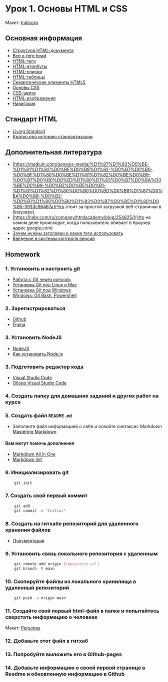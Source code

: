 # Урок 1. Основы HTML и CSS

Макет: [Indicorp](https://www.figma.com/file/xRO4M9O71IydWgridyNkfq/Indicorp)

## Основная информация

* [Структура HTML-документа](https://html5book.ru/osnovy-html/#part1)
* [Все о теге head](https://github.com/joshbuchea/HEAD)
* [HTML-теги](https://html5book.ru/html-tags/)
* [HTML-атрибуты](https://html5book.ru/html-attributes/)
* [HTML-списки](https://html5book.ru/html-lists/)
* [HTML-таблицы](https://html5book.ru/html-table/)
* [Семантические элементы HTML5](https://html5book.ru/html5-semantic-elements/)
* [Основы CSS](https://html5book.ru/css-css3/)
* [CSS-цвета](https://html5book.ru/css-colors/#color)
* [HTML-изображения](https://html5book.ru/images-in-html/)
* [Навигация](https://ru.hexlet.io/courses/cli-basics/lessons/navigation/theory_unit)

## Стандарт HTML

* [Living Standard](https://html.spec.whatwg.org/)
* [Кратко про историю стандартизации](https://htmlacademy.ru/blog/boost/frontend/short-11)

## Дополнительная литература

* [https://medium.com/genesis-media/%D1%87%D1%82%D0%BE-%D1%81%D1%82%D0%BE%D0%B8%D1%82-%D0%B7%D0%B0-%D0%BF%D1%80%D0%BE%D1%81%D1%82%D0%BE%D0%B9-%D0%B7%D0%B0%D0%B3%D1%80%D1%83%D0%B7%D0%BA%D0%BE%D0%B9-%D0%B2%D0%B5%D0%B1-%D1%81%D1%82%D1%80%D0%B0%D0%BD%D0%B8%D1%87%D0%BA%D0%B8-%D0%B2-%D0%B1%D1%80%D0%B0%D1%83%D0%B7%D0%B5%D1%80%D0%B5-3933c96467a](Что стоит за простой загрузкой веб-странички в браузере)
* [https://habr.com/ru/company/htmlacademy/blog/254825/](Что на самом деле происходит, когда пользователь вбивает в браузер адрес google.com)
* [Зачем нужны заголовки и какие теги использовать](https://htmlacademy.ru/blog/boost/frontend/short-7)
* [Введение в системы контроля версий](https://htmlacademy.ru/blog/boost/tools/version-control-system)

## Homework

### 1. Установить и настроить git

* [Работа с Git через консоль](https://htmlacademy.ru/blog/boost/frontend/git-console)
* [Установка Git под Linux и Mac](https://learn.javascript.ru/screencast/git#intro-install-linux-mac)
* [Установка Git под Windows](https://learn.javascript.ru/screencast/git#intro-install-windows)
* [Windows: Git Bash, Powershell](https://learn.javascript.ru/screencast/git#intro-windows-bash-powershell)

### 2. Зарегистрироваться

* [Github](https://github.com/)
* [Figma](https://www.figma.com/)

### 3. Установить NodeJS

* [NodeJS](https://nodejs.org/uk/)
* [Как установить Node.js](https://htmlacademy.ru/blog/boost/tools/installing-nodejs)

### 3. Подготовить редактор кода

* [Visual Studio Code](https://code.visualstudio.com/)
* [Обзор Visual Studio Code](https://htmlacademy.ru/blog/boost/tools/vscode)

### 4. Создать папку для домашних заданий и других работ на курсе

### 5. Создать файл `README.md`

* Заполните файл информацией о себе и освойте синтаксис Markdown [Mastering Markdown](https://guides.github.com/features/mastering-markdown/)

#### Вам могут помочь дополнения

* [Markdown All in One](https://marketplace.visualstudio.com/items?itemName=yzhang.markdown-all-in-one)
* [Markdown lint](https://marketplace.visualstudio.com/items?itemName=DavidAnson.vscode-markdownlint)

### 6. Инициализировать git

```sh
    git init
```

### 7. Создать свой первый коммит

```sh
    git add .
    git commit -m "Initial"
```

### 8. Создать на гитхабе репозиторий для удаленного хранения файлов

* [Документация](https://docs.github.com/en/github/creating-cloning-and-archiving-repositories/creating-a-repository-on-github)

### 9. Установить связь локального репозитория с удаленным

```sh
    git remote add origin [repository-url]
    git branch -M main
```

### 10. Скопируйте файлы из локального хранилища в удаленный репозиторий

```sh
    git push -u origin main
```

### 11. Создайте свой первый html-файл в папке и попытайтесь сверстать информацию о человеке

Макет: [Personas](https://www.figma.com/file/eylrddftj9Zx5kPQc1L1fd/Personas)

### 12. Добавьте этот файл в гитхаб

### 13. Попробуйте выложить его в Github-pages

### 14. Добавьте информацию о своей первой странице в Readme и обновленную информацию в Github
